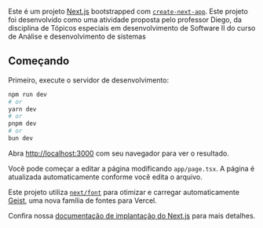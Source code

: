 Este é um projeto [Next.js](https://nextjs.org) bootstrapped com [`create-next-app`](https://nextjs.org/docs/app/api-reference/cli/create-next-app).
Este projeto foi desenvolvido como uma atividade proposta pelo professor Diego, da disciplina de Tópicos especiais em desenvolvimento de Software II   do curso de Análise e desenvolvimento de sistemas
## Começando

Primeiro, execute o servidor de desenvolvimento:

```bash
npm run dev
# or
yarn dev
# or
pnpm dev
# or
bun dev
```

Abra [http://localhost:3000](http://localhost:3000) com seu navegador para ver o resultado.

Você pode começar a editar a página modificando `app/page.tsx`. A página é atualizada automaticamente conforme você edita o arquivo.

Este projeto utiliza [`next/font`](https://nextjs.org/docs/app/building-your-application/optimizing/fonts) para otimizar e carregar automaticamente [Geist](https://vercel.com/font), uma nova família de fontes para Vercel.

Confira nossa [documentação de implantação do Next.js](https://nextjs.org/docs/app/building-your-application/deploying) para mais detalhes.

